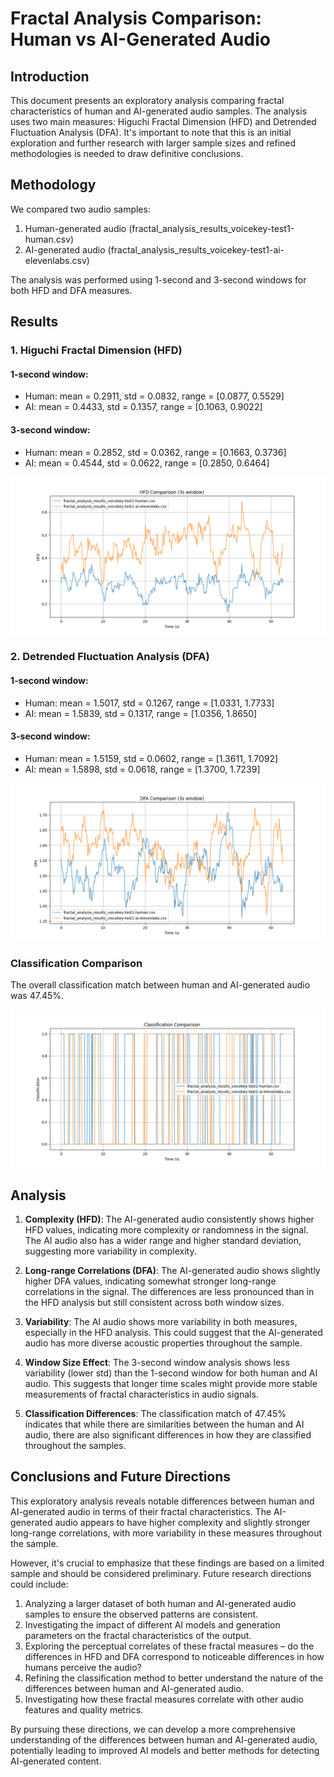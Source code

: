 # Fractal Analysis Comparison: Human vs AI-Generated Audio

## Introduction

This document presents an exploratory analysis comparing fractal characteristics of human and AI-generated audio samples. The analysis uses two main measures: Higuchi Fractal Dimension (HFD) and Detrended Fluctuation Analysis (DFA). It's important to note that this is an initial exploration and further research with larger sample sizes and refined methodologies is needed to draw definitive conclusions.

## Methodology

We compared two audio samples:
1. Human-generated audio (fractal_analysis_results_voicekey-test1-human.csv)
2. AI-generated audio (fractal_analysis_results_voicekey-test1-ai-elevenlabs.csv)

The analysis was performed using 1-second and 3-second windows for both HFD and DFA measures.

## Results

### 1. Higuchi Fractal Dimension (HFD)

#### 1-second window:
- Human: mean = 0.2911, std = 0.0832, range = [0.0877, 0.5529]
- AI: mean = 0.4433, std = 0.1357, range = [0.1063, 0.9022]

#### 3-second window:
- Human: mean = 0.2852, std = 0.0362, range = [0.1663, 0.3736]
- AI: mean = 0.4544, std = 0.0622, range = [0.2850, 0.6464]

![HFD 3s Comparison](HFD_3s_comparison.png)

### 2. Detrended Fluctuation Analysis (DFA)

#### 1-second window:
- Human: mean = 1.5017, std = 0.1267, range = [1.0331, 1.7733]
- AI: mean = 1.5839, std = 0.1317, range = [1.0356, 1.8650]

#### 3-second window:
- Human: mean = 1.5159, std = 0.0602, range = [1.3611, 1.7092]
- AI: mean = 1.5898, std = 0.0618, range = [1.3700, 1.7239]

![DFA 3s Comparison](DFA_3s_comparison.png)

### Classification Comparison

The overall classification match between human and AI-generated audio was 47.45%.

![Classification Comparison](classification_comparison.png)

## Analysis

1. **Complexity (HFD)**: The AI-generated audio consistently shows higher HFD values, indicating more complexity or randomness in the signal. The AI audio also has a wider range and higher standard deviation, suggesting more variability in complexity.

2. **Long-range Correlations (DFA)**: The AI-generated audio shows slightly higher DFA values, indicating somewhat stronger long-range correlations in the signal. The differences are less pronounced than in the HFD analysis but still consistent across both window sizes.

3. **Variability**: The AI audio shows more variability in both measures, especially in the HFD analysis. This could suggest that the AI-generated audio has more diverse acoustic properties throughout the sample.

4. **Window Size Effect**: The 3-second window analysis shows less variability (lower std) than the 1-second window for both human and AI audio. This suggests that longer time scales might provide more stable measurements of fractal characteristics in audio signals.

5. **Classification Differences**: The classification match of 47.45% indicates that while there are similarities between the human and AI audio, there are also significant differences in how they are classified throughout the samples.

## Conclusions and Future Directions

This exploratory analysis reveals notable differences between human and AI-generated audio in terms of their fractal characteristics. The AI-generated audio appears to have higher complexity and slightly stronger long-range correlations, with more variability in these measures throughout the sample.

However, it's crucial to emphasize that these findings are based on a limited sample and should be considered preliminary. Future research directions could include:

1. Analyzing a larger dataset of both human and AI-generated audio samples to ensure the observed patterns are consistent.
2. Investigating the impact of different AI models and generation parameters on the fractal characteristics of the output.
3. Exploring the perceptual correlates of these fractal measures – do the differences in HFD and DFA correspond to noticeable differences in how humans perceive the audio?
4. Refining the classification method to better understand the nature of the differences between human and AI-generated audio.
5. Investigating how these fractal measures correlate with other audio features and quality metrics.

By pursuing these directions, we can develop a more comprehensive understanding of the differences between human and AI-generated audio, potentially leading to improved AI models and better methods for detecting AI-generated content.
